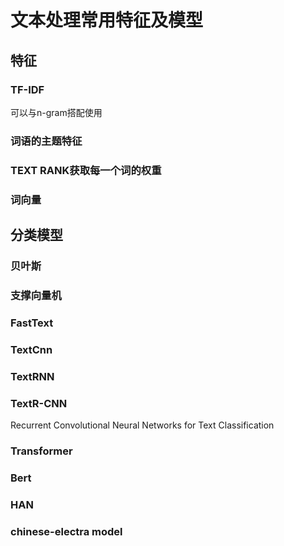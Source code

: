 文本处理常用特征及模型
====
## 特征
### TF-IDF<br>
可以与n-gram搭配使用

### 词语的主题特征

### TEXT RANK获取每一个词的权重

### 词向量

## 分类模型
### 贝叶斯
### 支撑向量机
### FastText
### TextCnn
### TextRNN
### TextR-CNN
Recurrent Convolutional Neural Networks for Text Classification
### Transformer
### Bert
### HAN
### chinese-electra model
